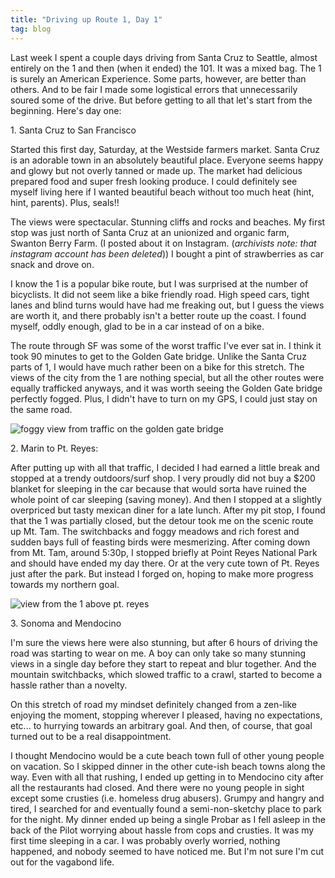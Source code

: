 ```yaml
---
title: "Driving up Route 1, Day 1"
tag: blog
---
```


Last week I spent a couple days driving from Santa Cruz to Seattle, almost entirely on the 1 and then (when it ended) the 101. It was a mixed bag. The 1 is surely an American Experience. Some parts, however, are better than others. And to be fair I made some logistical errors that unnecessarily soured some of the drive. But before getting to all that let's start from the beginning. Here's day one:

1\. Santa Cruz to San Francisco

Started this first day, Saturday, at the Westside farmers market. Santa Cruz is an adorable town in an absolutely beautiful place. Everyone seems happy and glowy but not overly tanned or made up. The market had delicious prepared food and super fresh looking produce. I could definitely see myself living here if I wanted beautiful beach without too much heat (hint, hint, parents). Plus, seals!!

The views were spectacular. Stunning cliffs and rocks and beaches. My first stop was just north of Santa Cruz at an unionized and organic farm, Swanton Berry Farm. (I posted about it on Instagram. (*archivists note: that instagram account has been deleted*)) I bought a pint of strawberries as car snack and drove on.

I know the 1 is a popular bike route, but I was surprised at the number of bicyclists. It did not seem like a bike friendly road. High speed cars, tight lanes and blind turns would have had me freaking out, but I guess the views are worth it, and there probably isn't a better route up the coast. I found myself, oddly enough, glad to be in a car instead of on a bike.

The route through SF was some of the worst traffic I've ever sat in. I think it took 90 minutes to get to the Golden Gate bridge. Unlike the Santa Cruz parts of 1, I would have much rather been on a bike for this stretch. The views of the city from the 1 are nothing special, but all the other routes were equally trafficked anyways, and it was worth seeing the Golden Gate bridge perfectly fogged. Plus, I didn't have to turn on my GPS, I could just stay on the same road.

![foggy view from traffic on the golden gate bridge](/assets/images/wordpress/golden-gate-traffic.jpg)

2\. Marin to Pt. Reyes:

After putting up with all that traffic, I decided I had earned a little break and stopped at a trendy outdoors/surf shop. I very proudly did not buy a $200 blanket for sleeping in the car because that would sorta have ruined the whole point of car sleeping (saving money). And then I stopped at a slightly overpriced but tasty mexican diner for a late lunch. After my pit stop, I found that the 1 was partially closed, but the detour took me on the scenic route up Mt. Tam. The switchbacks and foggy meadows and rich forest and sudden bays full of feasting birds were mesmerizing. After coming down from Mt. Tam, around 5:30p, I stopped briefly at Point Reyes National Park and should have ended my day there. Or at the very cute town of Pt. Reyes just after the park. But instead I forged on, hoping to make more progress towards my northern goal.

![view from the 1 above pt. reyes](/assets/images/wordpress/the-1.jpg)

3\. Sonoma and Mendocino

I'm sure the views here were also stunning, but after 6 hours of driving the road was starting to wear on me. A boy can only take so many stunning views in a single day before they start to repeat and blur together. And the mountain switchbacks, which slowed traffic to a crawl, started to become a hassle rather than a novelty.

On this stretch of road my mindset definitely changed from a zen-like enjoying the moment, stopping wherever I pleased, having no expectations, etc... to hurrying towards an arbitrary goal. And then, of course, that goal turned out to be a real disappointment.

I thought Mendocino would be a cute beach town full of other young people on vacation. So I skipped dinner in the other cute-ish beach towns along the way. Even with all that rushing, I ended up getting in to Mendocino city after all the restaurants had closed. And there were no young people in sight except some crusties (i.e. homeless drug abusers). Grumpy and hangry and tired, I searched for and eventually found a semi-non-sketchy place to park for the night. My dinner ended up being a single Probar as I fell asleep in the back of the Pilot worrying about hassle from cops and crusties. It was my first time sleeping in a car. I was probably overly worried, nothing happened, and nobody seemed to have noticed me. But I'm not sure I'm cut out for the vagabond life.

